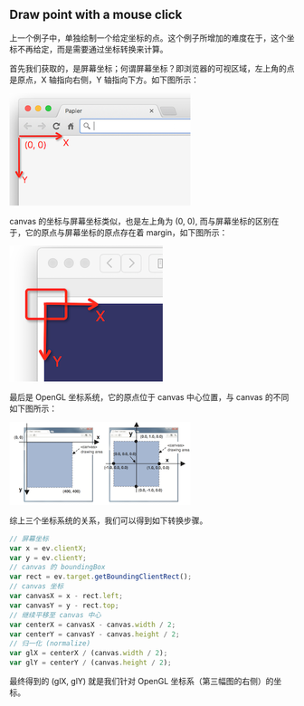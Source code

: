 ## Draw point with a mouse click

上一个例子中，单独绘制一个给定坐标的点。这个例子所增加的难度在于，这个坐标不再给定，而是需要通过坐标转换来计算。

首先我们获取的，是屏幕坐标；何谓屏幕坐标？即浏览器的可视区域，左上角的点是原点，X 轴指向右侧，Y 轴指向下方。如下图所示：

  ![clientRect](clientRect.png)

canvas 的坐标与屏幕坐标类似，也是左上角为 (0, 0), 而与屏幕坐标的区别在于，它的原点与屏幕坐标的原点存在着 margin，如下图所示： 

![canvasRect](canvasRect.png)

最后是 OpenGL 坐标系统，它的原点位于 canvas 中心位置，与 canvas 的不同如下图所示：

 ![coordinateTranslate](coordinateTranslate.png)

综上三个坐标系统的关系，我们可以得到如下转换步骤。

```js
// 屏幕坐标
var x = ev.clientX;
var y = ev.clientY;
// canvas 的 boundingBox
var rect = ev.target.getBoundingClientRect();
// canvas 坐标
var canvasX = x - rect.left;
var canvasY = y - rect.top;
// 继续平移至 canvas 中心
var centerX = canvasX - canvas.width / 2;
var centerY = canvasY - canvas.height / 2;
// 归一化 (normalize)
var glX = centerX / (canvas.width / 2);
var glY = centerY / (canvas.height / 2);
```

最终得到的 (glX, glY) 就是我们针对 OpenGL 坐标系（第三幅图的右侧）的坐标。